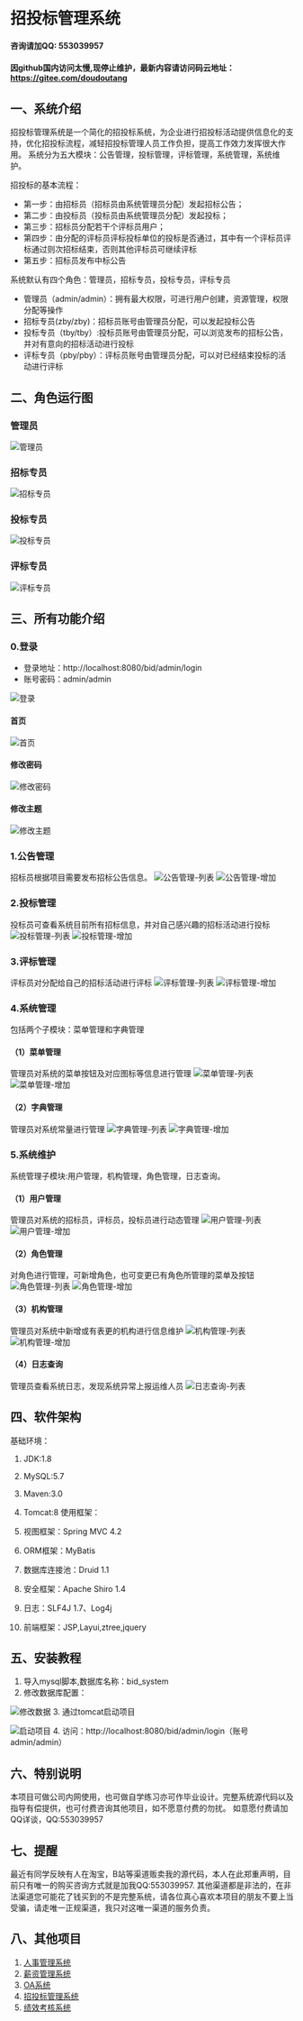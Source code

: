 # 招投标管理系统

#### 咨询请加QQ: 553039957
#### 因github国内访问太慢,现停止维护，最新内容请访问码云地址：https://gitee.com/doudoutang

## 一、系统介绍
招投标管理系统是一个简化的招投标系统，为企业进行招投标活动提供信息化的支持，优化招投标流程，减轻招投标管理人员工作负担，提高工作效力发挥很大作用。
系统分为五大模块：公告管理，投标管理，评标管理，系统管理，系统维护。

招投标的基本流程：

- 第一步：由招标员（招标员由系统管理员分配）发起招标公告；
- 第二步：由投标员（投标员由系统管理员分配）发起投标；
- 第三步：招标员分配若干个评标员用户；
- 第四步：由分配的评标员评标投标单位的投标是否通过，其中有一个评标员评标通过则次招标结束，否则其他评标员可继续评标
- 第五步：招标员发布中标公告


系统默认有四个角色：管理员，招标专员，投标专员，评标专员

- 管理员（admin/admin）：拥有最大权限，可进行用户创建，资源管理，权限分配等操作
- 招标专员(zby/zby)：招标员账号由管理员分配，可以发起投标公告
- 投标专员（tby/tby）:投标员账号由管理员分配，可以浏览发布的招标公告，并对有意向的招标活动进行投标
- 评标专员（pby/pby）：评标员账号由管理员分配，可以对已经结束投标的活动进行评标
## 二、角色运行图
### 管理员
![管理员](https://gitee.com/doudoutang/system-diagram/raw/master/%E6%8B%9B%E6%8A%95%E6%A0%87%E7%B3%BB%E7%BB%9F/r-1-%E7%AE%A1%E7%90%86%E5%91%98.png)
### 招标专员
![招标专员](https://gitee.com/doudoutang/system-diagram/raw/master/%E6%8B%9B%E6%8A%95%E6%A0%87%E7%B3%BB%E7%BB%9F/r-2-%E6%8B%9B%E6%A0%87%E5%91%98.png)
### 投标专员
![投标专员](https://gitee.com/doudoutang/system-diagram/raw/master/%E6%8B%9B%E6%8A%95%E6%A0%87%E7%B3%BB%E7%BB%9F/r-3-%E6%8A%95%E6%A0%87%E5%91%98.png)
### 评标专员
![评标专员](https://gitee.com/doudoutang/system-diagram/raw/master/%E6%8B%9B%E6%8A%95%E6%A0%87%E7%B3%BB%E7%BB%9F/r-4-%E8%AF%84%E6%A0%87%E5%91%98.png)

## 三、所有功能介绍
### 0.登录
- 登录地址：http://localhost:8080/bid/admin/login
- 账号密码：admin/admin

![登录](https://gitee.com/doudoutang/system-diagram/raw/master/%E6%8B%9B%E6%8A%95%E6%A0%87%E7%B3%BB%E7%BB%9F/0-1-%E7%99%BB%E5%BD%95.png)
#### 首页
![首页](https://gitee.com/doudoutang/system-diagram/raw/master/%E6%8B%9B%E6%8A%95%E6%A0%87%E7%B3%BB%E7%BB%9F/0-2-%E9%A6%96%E9%A1%B5.png)
#### 修改密码
![修改密码](https://gitee.com/doudoutang/system-diagram/raw/master/%E6%8B%9B%E6%8A%95%E6%A0%87%E7%B3%BB%E7%BB%9F/0-4-%E4%BF%AE%E6%94%B9%E5%AF%86%E7%A0%81.png)
#### 修改主题
![修改主题](https://gitee.com/doudoutang/system-diagram/raw/master/%E6%8B%9B%E6%8A%95%E6%A0%87%E7%B3%BB%E7%BB%9F/0-5-%E4%BF%AE%E6%94%B9%E4%B8%BB%E9%A2%98.png)

### 1.公告管理
招标员根据项目需要发布招标公告信息。
![公告管理-列表](https://gitee.com/doudoutang/system-diagram/raw/master/%E6%8B%9B%E6%8A%95%E6%A0%87%E7%B3%BB%E7%BB%9F/1-1-%E5%85%AC%E5%91%8A-%E5%88%97%E8%A1%A8.png)
![公告管理-增加](https://gitee.com/doudoutang/system-diagram/raw/master/%E6%8B%9B%E6%8A%95%E6%A0%87%E7%B3%BB%E7%BB%9F/1-1-%E5%85%AC%E5%91%8A-%E5%A2%9E%E5%8A%A0.png)

### 2.投标管理
投标员可查看系统目前所有招标信息，并对自己感兴趣的招标活动进行投标
![投标管理-列表](https://gitee.com/doudoutang/system-diagram/raw/master/%E6%8B%9B%E6%8A%95%E6%A0%87%E7%B3%BB%E7%BB%9F/2-1-%E6%8A%95%E6%A0%87-%E5%88%97%E8%A1%A8.png)
![投标管理-增加](https://gitee.com/doudoutang/system-diagram/raw/master/%E6%8B%9B%E6%8A%95%E6%A0%87%E7%B3%BB%E7%BB%9F/2-1-%E6%8A%95%E6%A0%87-%E7%BC%96%E8%BE%91.png)

### 3.评标管理
评标员对分配给自己的招标活动进行评标
![评标管理-列表](https://gitee.com/doudoutang/system-diagram/raw/master/%E6%8B%9B%E6%8A%95%E6%A0%87%E7%B3%BB%E7%BB%9F/3-1-%E8%AF%84%E6%A0%87-%E5%88%97%E8%A1%A8%20.png)
![评标管理-增加](https://gitee.com/doudoutang/system-diagram/raw/master/%E6%8B%9B%E6%8A%95%E6%A0%87%E7%B3%BB%E7%BB%9F/3-1-%E8%AF%84%E6%A0%87-%E7%BC%96%E8%BE%91.png)

### 4.系统管理
包括两个子模块：菜单管理和字典管理
#### （1）菜单管理
管理员对系统的菜单按钮及对应图标等信息进行管理
![菜单管理-列表](https://gitee.com/doudoutang/system-diagram/raw/master/%E6%8B%9B%E6%8A%95%E6%A0%87%E7%B3%BB%E7%BB%9F/5-2-%E8%8F%9C%E5%8D%95%E7%AE%A1%E7%90%86-%E5%88%97%E8%A1%A8.png)
![菜单管理-增加](https://gitee.com/doudoutang/system-diagram/raw/master/%E6%8B%9B%E6%8A%95%E6%A0%87%E7%B3%BB%E7%BB%9F/5-2-%E8%8F%9C%E5%8D%95%E7%AE%A1%E7%90%86-%E5%A2%9E%E5%8A%A0.png)

#### （2）字典管理
管理员对系统常量进行管理
![字典管理-列表](https://gitee.com/doudoutang/system-diagram/raw/master/%E6%8B%9B%E6%8A%95%E6%A0%87%E7%B3%BB%E7%BB%9F/5-1-%E5%AD%97%E5%85%B8%E7%AE%A1%E7%90%86-%E5%88%97%E8%A1%A8.png)
![字典管理-增加](https://gitee.com/doudoutang/system-diagram/raw/master/%E6%8B%9B%E6%8A%95%E6%A0%87%E7%B3%BB%E7%BB%9F/5-1-%E5%AD%97%E5%85%B8%E7%AE%A1%E7%90%86-%E5%A2%9E%E5%8A%A0.png)

### 5.系统维护
系统管理子模块:用户管理，机构管理，角色管理，日志查询。
#### （1）用户管理
管理员对系统的招标员，评标员，投标员进行动态管理
![用户管理-列表](https://gitee.com/doudoutang/system-diagram/raw/master/%E6%8B%9B%E6%8A%95%E6%A0%87%E7%B3%BB%E7%BB%9F/6-1-%E7%94%A8%E6%88%B7-%E5%88%97%E8%A1%A8.png)
![用户管理-增加](https://gitee.com/doudoutang/system-diagram/raw/master/%E6%8B%9B%E6%8A%95%E6%A0%87%E7%B3%BB%E7%BB%9F/6-1-%E7%94%A8%E6%88%B7-%E5%A2%9E%E5%8A%A0.png)

#### （2）角色管理
对角色进行管理，可新增角色，也可变更已有角色所管理的菜单及按钮
![角色管理-列表](https://gitee.com/doudoutang/system-diagram/raw/master/%E6%8B%9B%E6%8A%95%E6%A0%87%E7%B3%BB%E7%BB%9F/6-2-%E8%A7%92%E8%89%B2-%E5%88%97%E8%A1%A8.png)
![角色管理-增加](https://gitee.com/doudoutang/system-diagram/raw/master/%E6%8B%9B%E6%8A%95%E6%A0%87%E7%B3%BB%E7%BB%9F/6-2-%E8%A7%92%E8%89%B2-%E5%A2%9E%E5%8A%A0.png)

#### （3）机构管理
管理员对系统中新增或有表更的机构进行信息维护
![机构管理-列表](https://gitee.com/doudoutang/system-diagram/raw/master/%E6%8B%9B%E6%8A%95%E6%A0%87%E7%B3%BB%E7%BB%9F/6-3-%E6%9C%BA%E6%9E%84-%E5%88%97%E8%A1%A8.png)
![机构管理-增加](https://gitee.com/doudoutang/system-diagram/raw/master/%E6%8B%9B%E6%8A%95%E6%A0%87%E7%B3%BB%E7%BB%9F/6-3-%E6%9C%BA%E6%9E%84-%E5%A2%9E%E5%8A%A0.png)

#### （4）日志查询
管理员查看系统日志，发现系统异常上报运维人员
![日志查询-列表](https://gitee.com/doudoutang/system-diagram/raw/master/%E6%8B%9B%E6%8A%95%E6%A0%87%E7%B3%BB%E7%BB%9F/6-4-%E6%97%A5%E5%BF%97-%E5%88%97%E8%A1%A8.png)

## 四、软件架构

基础环境：
1. JDK:1.8
2. MySQL:5.7
3. Maven:3.0
4. Tomcat:8
使用框架：

1. 视图框架：Spring MVC 4.2
2. ORM框架：MyBatis
3. 数据库连接池：Druid 1.1
4. 安全框架：Apache Shiro 1.4
5. 日志：SLF4J 1.7、Log4j
6. 前端框架：JSP,Layui,ztree,jquery

## 五、安装教程
1. 导入mysql脚本,数据库名称：bid_system
2. 修改数据库配置：

![修改数据](https://gitee.com/doudoutang/system-diagram/raw/master/%E6%8B%9B%E6%8A%95%E6%A0%87%E7%B3%BB%E7%BB%9F/0-6-%E6%95%B0%E6%8D%AE%E5%BA%93%E9%85%8D%E7%BD%AE.png)
3. 通过tomcat启动项目

![启动项目](https://gitee.com/doudoutang/system-diagram/raw/master/%E6%8B%9B%E6%8A%95%E6%A0%87%E7%B3%BB%E7%BB%9F/0-7-tomcat%E9%85%8D%E7%BD%AE.png)
4. 访问：http://localhost:8080/bid/admin/login（账号admin/admin）

## 六、特别说明
本项目可做公司内网使用，也可做自学练习亦可作毕业设计。完整系统源代码以及指导有偿提供，也可付费咨询其他项目，如不愿意付费的勿扰。
如意愿付费请加QQ详谈，QQ:553039957

## 七、提醒
最近有同学反映有人在淘宝，B站等渠道贩卖我的源代码，本人在此郑重声明，目前只有唯一的购买咨询方式就是加我QQ:553039957.
其他渠道都是非法的，在非法渠道您可能花了钱买到的不是完整系统，请各位真心喜欢本项目的朋友不要上当受骗，请走唯一正规渠道，我只对这唯一渠道的服务负责。
## 八、其他项目
1. [人事管理系统](https://gitee.com/doudoutang/person_system)
2. [薪资管理系统](https://gitee.com/doudoutang/salary_system)
3. [OA系统](https://gitee.com/doudoutang/bankOA)
4. [招投标管理系统](https://gitee.com/doudoutang/bid-system)
5. [绩效考核系统](https://gitee.com/doudoutang/assess_system)
